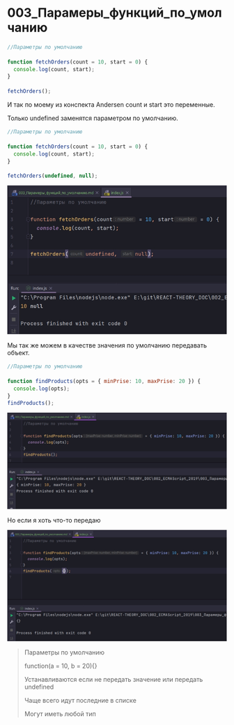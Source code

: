 # 003_Парамеры_функций_по_умолчанию

```js
//Параметры по умолчанию

function fetchOrders(count = 10, start = 0) {
  console.log(count, start);
}

fetchOrders();

```

И так по моему из конспекта Andersen count и start это переменные.

Только undefined заменятся параметром по умолчанию.

```js
//Параметры по умолчанию

function fetchOrders(count = 10, start = 0) {
  console.log(count, start);
}

fetchOrders(undefined, null);

```

![](img/001.jpg)

Мы так же можем в качестве значения по умолчанию передавать объект.

```js
//Параметры по умолчанию

function findProducts(opts = { minPrise: 10, maxPrise: 20 }) {
  console.log(opts);
}
findProducts();

```

![](img/002.jpg)

Но если я хоть что-то передаю

![](img/003.jpg)

>Параметры по умолчанию
> 
> function(a = 10, b = 20){}
> 
> Устанавливаются если не передать значение или передать undefined
> 
> Чаще всего идут последние в списке
> 
> Могут иметь любой тип